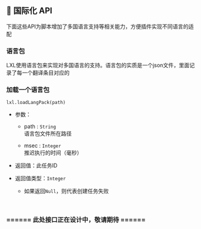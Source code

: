 ## 🛫 国际化 API

下面这些API为脚本增加了多国语言支持等相关能力，方便插件实现不同语言的适配

### 语言包

LXL使用语言包来实现对多国语言的支持。语言包的实质是一个json文件，里面记录了每一个翻译条目对应的

### 加载一个语言包

`lxl.loadLangPack(path)`

- 参数：

  - path : `String`  
    语言包文件所在路径

  - msec : `Integer`  
    推迟执行的时间（毫秒）
- 返回值：此任务ID
- 返回值类型：`Integer`
  - 如果返回`Null`，则代表创建任务失败

<br>

### ====== 此处接口正在设计中，敬请期待  ======